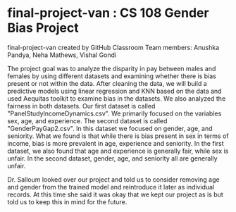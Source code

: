 # final-project-van : CS 108 Gender Bias Project
final-project-van created by GitHub Classroom
Team members: Anushka Pandya, Neha Mathews, Vishal Gondi

The project goal was to analyze the disparity in pay between males and females by using different datasets and examining whether there is bias present or not within the data. After cleaning the data, we will build a predictive models using linear regression and KNN based on the data and used Aequitas toolkit to examine bias in the datasets. We also analyzed the fairness in both datasets. Our first dataset is called "PanelStudyIncomeDynamics.csv". We primarily focused on the variables sex, age, and experience. The second dataset is called "GenderPayGap2.csv". In this dataset we focused on gender, age, and seniority. What we found is that while there is bias present in sex in terms of income, bias is more prevalent in age, experience and seniority. In the first dataset, we also found that age and experience is generally fair, while sex is unfair. In the second dataset, gender, age, and seniority all are generally unfair. 
 

Dr. Salloum looked over our project and told us to consider removing age and gender from the trained model and reintroduce it later as individual records. At this time she said it was okay that we kept our project as is but told us to keep this in mind for the future.
